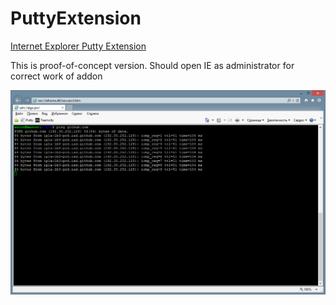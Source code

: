 PuttyExtension
==============

[Internet Explorer Putty Extension](https://github.com/antofik/PuttyExtension/releases)

This is proof-of-concept version. Should open IE as administrator for correct work of addon

![](https://raw.githubusercontent.com/antofik/PuttyExtension/master/PuttyExtensionsDemo.png)
